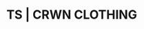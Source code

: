 # TS | CRWN CLOTHING

<!-- to Launch [Click Here](https://vahan-sahakyan.github.io/ts-crwn-clothing/) -->

